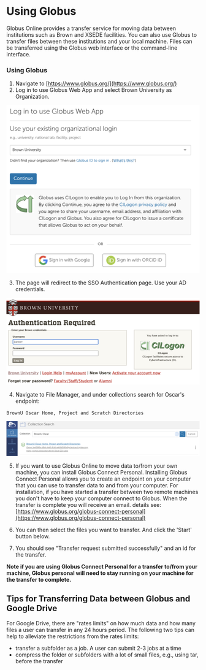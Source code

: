 # Using Globus

Globus Online provides a transfer service for moving data between institutions such as Brown and XSEDE facilities. You can also use Globus to transfer files between these institutions and your local machine. Files can be transferred using the Globus web interface or the command-line interface.

### Using Globus

1. Navigate to [https://www.globus.org/](https://www.globus.org/)
2. Log in to use Globus Web App and select Brown University as Organization. 

![](../../.gitbook/assets/screen-shot-2020-10-20-at-9.08.51-am.png)

3. The page will redirect to the SSO Authentication page. Use your AD credentials.

![SSO Page](../../.gitbook/assets/screen-shot-2020-10-20-at-9.11.15-am.png)

4. Navigate to File Manager, and under collections search for Oscar's endpoint:

```text
BrownU Oscar Home, Project and Scratch Directories
```

![Oscar Managed Endpoint](../../.gitbook/assets/screen-shot-2020-10-20-at-9.13.41-am.png)

5. If you want to use Globus Online to move data to/from your own machine, you can install Globus Connect Personal. Installing Globus Connect Personal allows you to create an endpoint on your computer that you can use to transfer data to and from your computer. For installation, if you have started a transfer between two remote machines you don't have to keep your computer connect to Globus. When the transfer is complete you will receive an email.  details see: [https://www.globus.org/globus-connect-personal](https://www.globus.org/globus-connect-personal)

6. You can then select the files you want to transfer. And click the 'Start' button below. 

7. You should see "Transfer request submitted successfully" and an id for the transfer. 

**Note if you are using Globus Connect Personal for a transfer to/from your machine, Globus personal will need to stay running on your machine for the transfer to complete.**

## Tips for Transferring Data between Globus and Google Drive

For Google Drive, there are "rates limits" on how much data and how many files a user can transfer in any 24 hours period. The following two tips can help to alleviate the restrictions from the rates limits:

* transfer a subfolder as a job. A user can submit 2-3 jobs at a time
* compress the folder or subfolders with a lot of small files, e.g., using tar, before the transfer

